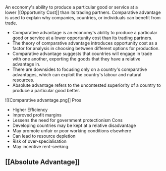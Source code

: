 An economy's ability to produce a particular good or service at a lower [[Opportunity Cost]] than its trading partners.
Comparative advantage is used to explain why companies, countries, or individuals can benefit from trade.

-   Comparative advantage is an economy's ability to produce a particular good or service at a lower opportunity cost than its trading partners.
-   The theory of comparative advantage introduces opportunity cost as a factor for analysis in choosing between different options for production.
-   Comparative advantage suggests that countries will engage in trade with one another, exporting the goods that they have a relative advantage in.
-   There are downsides to focusing only on a country's comparative advantages, which can exploit the country's labour and natural resources.
-   Absolute advantage refers to the uncontested superiority of a country to produce a particular good better.


![[Comparative advantage.png]]
Pros
-   Higher Efficiency    
-   Improved profit margins    
-   Lessens the need for government protectionism
Cons
-   Developing countries may be kept at a relative disadvantage    
-   May promote unfair or poor working conditions elsewhere    
-   Can lead to resource depletion    
-   Risk of over-specialisation    
-   May incentive rent-seeking


## [[Absolute Advantage]]